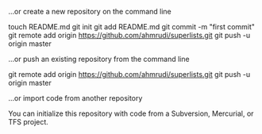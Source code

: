 
…or create a new repository on the command line

touch README.md
git init
git add README.md
git commit -m "first commit"
git remote add origin https://github.com/ahmrudi/superlists.git
git push -u origin master

…or push an existing repository from the command line

git remote add origin https://github.com/ahmrudi/superlists.git
git push -u origin master

…or import code from another repository

You can initialize this repository with code from a Subversion, Mercurial, or TFS project.
